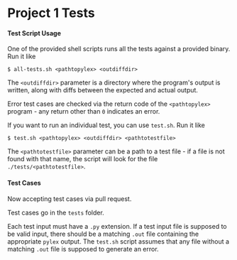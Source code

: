 Project 1 Tests
===============

#### Test Script Usage

One of the provided shell scripts runs all the tests against a provided binary.
Run it like

```$ all-tests.sh <pathtopylex> <outdiffdir>```

The ```<outdiffdir>``` parameter is a directory where the program's output is written, along with diffs between the expected and actual output.

Error test cases are checked via the return code of the ```<pathtopylex>``` program - any return other than ```0``` indicates an error.

If you want to run an individual test, you can use ```test.sh```. Run it like

```$ test.sh <pathtopylex> <outdiffdir> <pathtotestfile>```

The ```<pathtotestfile>``` parameter can be a path to a test file - if a file is not found with that name, the script will look for the file ```./tests/<pathtotestfile>```.

#### Test Cases

Now accepting test cases via pull request.

Test cases go in the ```tests``` folder.

Each test input must have a ```.py``` extension. If a test input file is supposed to be valid input, there should be a matching ```.out``` file containing the appropriate ```pylex``` output. The ```test.sh``` script assumes that any file without a matching ```.out``` file is supposed to generate an error.
